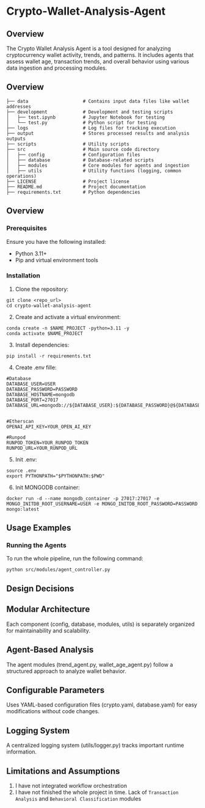 # Crypto-Wallet-Analysis-Agent

## Overview
The Crypto Wallet Analysis Agent is a tool designed for analyzing cryptocurrency wallet activity, trends, and patterns. It includes agents that assess wallet age, transaction trends, and overall behavior using various data ingestion and processing modules.

## Overview
```
├── data                    # Contains input data files like wallet addresses
├── development             # Development and testing scripts
│   ├── test.ipynb          # Jupyter Notebook for testing
│   └── test.py             # Python script for testing
├── logs                    # Log files for tracking execution
├── output                  # Stores processed results and analysis outputs
├── scripts                 # Utility scripts
├── src                     # Main source code directory
│   ├── config              # Configuration files
│   ├── database            # Database-related scripts
│   ├── modules             # Core modules for agents and ingestion
│   ├── utils               # Utility functions (logging, common operations)
├── LICENSE                 # Project license
├── README.md               # Project documentation
├── requirements.txt        # Python dependencies
```

## Overview
### Prerequisites
Ensure you have the following installed:
- Python 3.11+
- Pip and virtual environment tools

### Installation
1. Clone the repository:
```
git clone <repo_url>
cd crypto-wallet-analysis-agent
```

2. Create and activate a virtual environment:
```
conda create -n $NAME_PROJECT -python=3.11 -y
conda activate $NAME_PROJECT
```

3. Install dependencies:
```
pip install -r requirements.txt
```

4. Create .env fille:
```
#Database
DATABASE_USER=USER
DATABASE_PASSWORD=PASSWORD
DATABASE_HOSTNAME=mongodb
DATABASE_PORT=27017
DATABASE_URL=mongodb://${DATABASE_USER}:${DATABASE_PASSWORD}@${DATABASE_HOSTNAME}:${DATABASE_PORT}


#Etherscan
OPENAI_API_KEY=YOUR_OPEN_AI_KEY

#Runpod
RUNPOD_TOKEN=YOUR_RUNPOD_TOKEN
RUNPOD_URL=YOUR_RUNPOD_URL
```

5. Init .env:
```
source .env
export PYTHONPATH="$PYTHONPATH:$PWD"
```

6. Init MONGODB container:
```
docker run -d --name mongodb_container -p 27017:27017 -e MONGO_INITDB_ROOT_USERNAME=USER -e MONGO_INITDB_ROOT_PASSWORD=PASSWORD mongo:latest
```

## Usage Examples
### Running the Agents
To run the whole pipeline, run the following command:
```
python src/modules/agent_controller.py
```

## Design Decisions

## Modular Architecture

Each component (config, database, modules, utils) is separately organized for maintainability and scalability.

## Agent-Based Analysis

The agent modules (trend_agent.py, wallet_age_agent.py) follow a structured approach to analyze wallet behavior.

## Configurable Parameters

Uses YAML-based configuration files (crypto.yaml, database.yaml) for easy modifications without code changes.

## Logging System

A centralized logging system (utils/logger.py) tracks important runtime information.


## Limitations and Assumptions
1. I have not integrated workflow orchestration
2. I have not finished the whole project in time. Lack of `Transaction Analysis` and `Behavioral Classification` modules